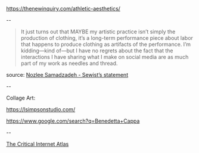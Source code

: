 ---
---

https://thenewinquiry.com/athletic-aesthetics/

--

>It just turns out that MAYBE my artistic practice isn’t simply the production of clothing, it’s a long-term performance piece about labor that happens to produce clothing as artifacts of the performance. I’m kidding—kind of—but I have no regrets about the fact that the interactions I have sharing what I make on social media are as much part of my work as needles and thread.

source: [Nozlee Samadzadeh - Sewist’s statement](https://nozleesamadzadeh.com/statement)

--

Collage Art:

<https://lsimpsonstudio.com/>

<https://www.google.com/search?q=Benedetta+Cappa>

--

[The Critical Internet Atlas](http://internet-atlas.net/)